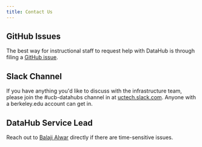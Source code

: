 ```yaml
---
title: Contact Us
---
```


## GitHub Issues

The best way for instructional staff to request help with DataHub is through filing a [GitHub issue](github.md).

## Slack Channel

If you have anything you'd like to discuss with the infrastructure team, please join the #ucb-datahubs channel in at [uctech.slack.com](http://uctech.slack.com/). Anyone with a berkeley.edu account can get in.

## DataHub Service Lead

Reach out to [Balaji Alwar](mailto:balajialwar@berkeley.edu) directly if there are time-sensitive issues.
